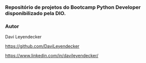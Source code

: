 ### Repositório de projetos do Bootcamp Python Developer disponibilizado pela DIO.

### Autor
Davi Leyendecker

https://github.com/DaviLeyendecker

https://www.linkedin.com/in/davileyendecker/


